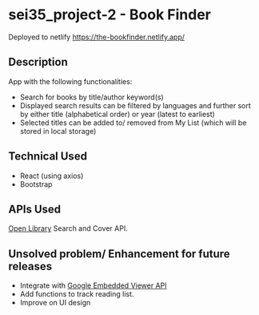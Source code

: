# sei35_project-2 - Book Finder
Deployed to netlify https://the-bookfinder.netlify.app/

## Description
App with the following functionalities:
- Search for books by title/author keyword(s)
- Displayed search results can be filtered by languages and further sort by either title (alphabetical order) or year (latest to earliest)
- Selected titles can be added to/ removed from My List (which will be stored in local storage)

## Technical Used
- React (using axios)
- Bootstrap

## APIs Used
[Open Library](https://openlibrary.org/developers/api) Search and Cover API.

## Unsolved problem/ Enhancement for future releases
- Integrate with [Google Embedded Viewer API](https://developers.google.com/books/docs/viewer/developers_guide)
- Add functions to track reading list.
- Improve on UI design
